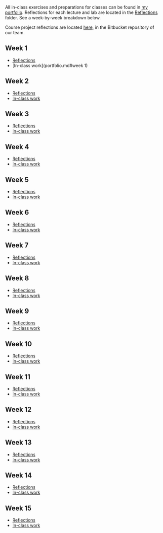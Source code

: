 All in-class exercises and preparations for classes can be found in [my portfolio](portfolio.md).
Reflections for each lecture and lab are located in the [Reflections](Reflections) folder. See a
week-by-week breakdown below.

Course project reflections are
located [here](https://bitbucket.org/rootskarel/bank/src/master/personal%20logs/Karmen's%20log.md),
in the Bitbucket repository of our team.

## Week 1

- [Reflections](Reflections/week1_reflections.md)
- [In-class work](portfolio.md#week 1)

## Week 2

- [Reflections](Reflections/week2_reflections.md)
- [In-class work](portfolio.md)

## Week 3

- [Reflections](Reflections/week3_reflections.md)
- [In-class work](portfolio.md)

## Week 4

- [Reflections](Reflections/week4_reflections.md)
- [In-class work](portfolio.md)

## Week 5

- [Reflections](Reflections/week5_reflections.md)
- [In-class work](portfolio.md)

## Week 6

- [Reflections](Reflections/week6_reflections.md)
- [In-class work](portfolio.md)

## Week 7

- [Reflections](Reflections/week7_reflections.md)
- [In-class work](portfolio.md)

## Week 8

- [Reflections](Reflections/week8_reflections.md)
- [In-class work](portfolio.md)

## Week 9

- [Reflections](Reflections/week9_reflections.md)
- [In-class work](portfolio.md)

## Week 10

- [Reflections](Reflections/week10_reflections.md)
- [In-class work](portfolio.md)

## Week 11

- [Reflections](Reflections/week11_reflections.md)
- [In-class work](portfolio.md)

## Week 12

- [Reflections](Reflections/week12_reflections.md)
- [In-class work](portfolio.md)

## Week 13

- [Reflections](Reflections/week13_reflections.md)
- [In-class work](portfolio.md)

## Week 14

- [Reflections](Reflections/week14_reflections.md)
- [In-class work](portfolio.md)

## Week 15

- [Reflections](Reflections/week15_reflections.md)
- [In-class work](portfolio.md)